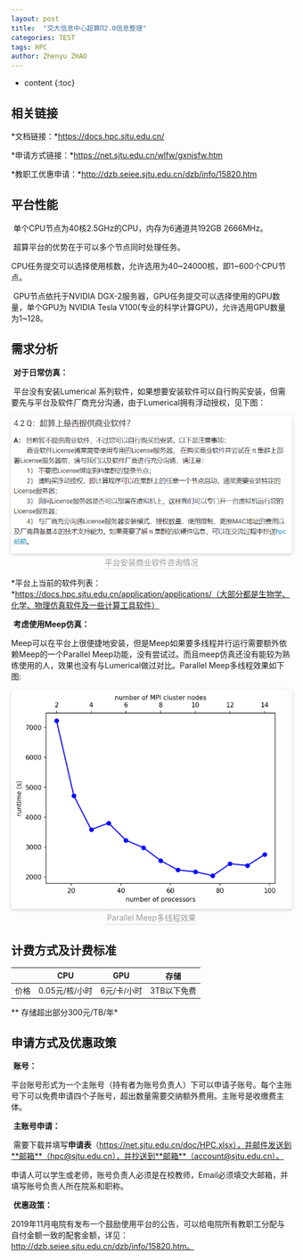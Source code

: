 ```yaml
---
layout: post
title:  "交大信息中心超算Π2.0信息整理"
categories: TEST
tags: HPC
author: Zhenyu ZHAO
---
```


* content
{:toc}



## 相关链接

*文档链接：*https://docs.hpc.sjtu.edu.cn/

*申请方式链接：*https://net.sjtu.edu.cn/wlfw/gxnjsfw.htm

*教职工优惠申请：*http://dzb.seiee.sjtu.edu.cn/dzb/info/15820.htm

## 平台性能

​       单个CPU节点为40核2.5GHz的CPU，内存为6通道共192GB 2666MHz。

​       超算平台的优势在于可以多个节点同时处理任务。

​       CPU任务提交可以选择使用核数，允许选用为40~24000核，即1~600个CPU节点。

​       GPU节点依托于NVIDIA DGX-2服务器，GPU任务提交可以选择使用的GPU数量，单个GPU为 NVIDIA Tesla V100(专业的科学计算GPU)，允许选用GPU数量为1~128。

## 需求分析

​        **对于日常仿真：**

​        平台没有安装Lumerical 系列软件，如果想要安装软件可以自行购买安装，但需要先与平台及软件厂商充分沟通，由于Lumerical拥有浮动授权，见下图：

<center>    <img style="border-radius: 0.3125em;    box-shadow: 0 2px 4px 0 rgba(34,36,38,.12),0 2px 10px 0 rgba(34,36,38,.08);"     src="https://github.com/Hideousmon/Hideousmon.github.io/raw/master/_img/posts/image-20200807152507829.png">    <br>    <div style="color:orange; border-bottom: 1px solid #d9d9d9;    display: inline-block;    color: #999;    padding: 2px;">平台安装商业软件咨询情况</div> </center>



*平台上当前的软件列表：*https://docs.hpc.sjtu.edu.cn/application/applications/（大部分都是生物学、化学、物理仿真软件及一些计算工具软件）

​        **考虑使用Meep仿真：**

​        Meep可以在平台上很便捷地安装，但是Meep如果要多线程并行运行需要额外依赖Meep的一个Parallel Meep功能，没有尝试过。而且meep仿真还没有能较为熟练使用的人，效果也没有与Lumerical做过对比。Parallel Meep多线程效果如下图:

<center>    <img style="border-radius: 0.3125em;    box-shadow: 0 2px 4px 0 rgba(34,36,38,.12),0 2px 10px 0 rgba(34,36,38,.08);"     src="https://github.com/Hideousmon/Hideousmon.github.io/raw/master/_img/posts/image-20200807153132013.png">    <br>    <div style="color:orange; border-bottom: 1px solid #d9d9d9;    display: inline-block;    color: #999;    padding: 2px;">Parallel Meep多线程效果 </div> </center>

## 计费方式及计费标准

|      | CPU            | GPU         | 存储        |
| ---- | -------------- | ----------- | ----------- |
| 价格 | 0.05元/核/小时 | 6元/卡/小时 | 3TB以下免费 |

** 存储超出部分300元/TB/年*

## 申请方式及优惠政策

​        **账号：**

​        平台账号形式为一个主账号（持有者为账号负责人）下可以申请子账号。每个主账号下可以免费申请四个子账号，超出数量需要交纳额外费用。主账号是收缴费主体。

​        **主账号申请：**

​       需要下载并填写**申请表**（https://net.sjtu.edu.cn/doc/HPC.xlsx），并邮件发送到**邮箱**（hpc@sjtu.edu.cn），并抄送到**邮箱**（account@sjtu.edu.cn）。

​       申请人可以学生或老师，账号负责人必须是在校教师，Email必须填交大邮箱，并填写账号负责人所在院系和职称。

​        **优惠政策：**

​        2019年11月电院有发布一个鼓励使用平台的公告，可以给电院所有教职工分配与自付金额一致的配套金额，详见：http://dzb.seiee.sjtu.edu.cn/dzb/info/15820.htm。
